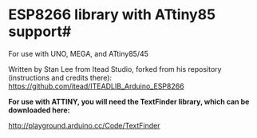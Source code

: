 # ESP8266 library with ATtiny85 support#

For use with UNO, MEGA, and ATtiny85/45

Written by Stan Lee from Itead Studio, forked from his repository (instructions and credits there):
https://github.com/itead/ITEADLIB_Arduino_ESP8266

**For use with ATTINY, you will need the TextFinder library, which can be downloaded here:**

http://playground.arduino.cc/Code/TextFinder
